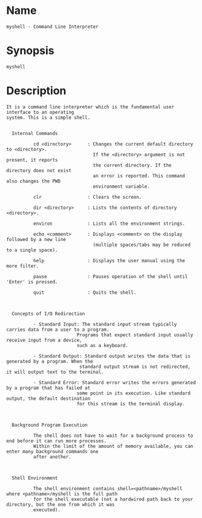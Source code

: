# Name

    myshell - Command Line Interpreter


# Synopsis

    myshell


# Description

    It is a command line interpreter which is the fundamental user interface to an operating
    system. This is a simple shell.


      Internal Commands

              cd <directory>      : Changes the current default directory to <directory>.
                                    If the <directory> argument is not present, it reports
                                    the current directory. If the directory does not exist
                                    an error is reported. This command also changes the PWD
                                    environment variable.

              clr                 : Clears the screen.

              dir <directory>     : Lists the contents of directory <directory>.

              environ             : Lists all the environment strings.

              echo <comment>      : Displays <comment> on the display followed by a new line
                                    (multiple spaces/tabs may be reduced to a single space).

              help                : Displays the user manual using the more filter.

              pause               : Pauses operation of the shell until 'Enter' is pressed.

              quit                : Quits the shell.



      Concepts of I/O Redirection

              - Standard Input: The standard input stream typically carries data from a user to a program.
                              Programs that expect standard input usually receive input from a device,
                              such as a keyboard.

              - Standard Output: Standard output writes the data that is generated by a program. When the
                               standard output stream is not redirected, it will output text to the terminal.

              - Standard Error: Standard error writes the errors generated by a program that has failed at
                              some point in its execution. Like standard output, the default destination
                              for this stream is the terminal display.



      Background Program Execution

              The shell does not have to wait for a background process to end before it can run more processes.
              Within the limit of the amount of memory available, you can enter many background commands one
              after another.



      Shell Environment

              The shell environment contains shell=<pathname>/myshell where <pathname>/myshell is the full path
              for the shell executable (not a hardwired path back to your directory, but the one from which it was
              executed).
